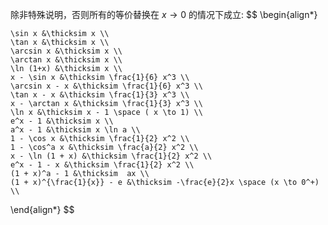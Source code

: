 除非特殊说明，否则所有的等价替换在 $x \to 0$ 的情况下成立:
$$
\begin{align*}
    
    \sin x &\thicksim x \\
    \tan x &\thicksim x \\
    \arcsin x &\thicksim x \\
    \arctan x &\thicksim x \\
    \ln (1+x) &\thicksim x \\
    x - \sin x &\thicksim \frac{1}{6} x^3 \\
    \arcsin x - x &\thicksim \frac{1}{6} x^3 \\
    \tan x - x &\thicksim \frac{1}{3} x^3 \\
    x - \arctan x &\thicksim \frac{1}{3} x^3 \\
    \ln x &\thicksim x - 1 \space ( x \to 1) \\
    e^x - 1 &\thicksim x \\
    a^x - 1 &\thicksim x \ln a \\
    1 - \cos x &\thicksim \frac{1}{2} x^2 \\
    1 - \cos^a x &\thicksim \frac{a}{2} x^2 \\
    x - \ln (1 + x) &\thicksim \frac{1}{2} x^2 \\
    e^x - 1 - x &\thicksim \frac{1}{2} x^2 \\
    (1 + x)^a - 1 &\thicksim  ax \\
    (1 + x)^{\frac{1}{x}} - e &\thicksim -\frac{e}{2}x \space (x \to 0^+) \\

\end{align*}
$$
 
